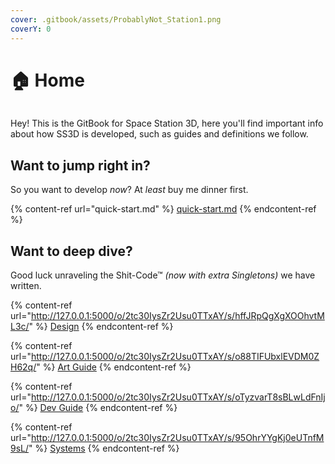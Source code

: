 ```yaml
---
cover: .gitbook/assets/ProbablyNot_Station1.png
coverY: 0
---
```


# 🏠 Home

<figure><img src="https://github.com/RE-SS3D/gitbook/blob/main/Home/.gitbook/assets/ss3dmedium.png" alt=""><figcaption></figcaption></figure>

Hey! This is the GitBook for Space Station 3D, here you'll find important info about how SS3D is developed, such as guides and definitions we follow.

## Want to jump right in?

So you want to develop _now_? At _least_ buy me dinner first.

{% content-ref url="quick-start.md" %}
[quick-start.md](quick-start.md)
{% endcontent-ref %}

## Want to deep dive?

Good luck unraveling the Shit-Code™ _(now with extra Singletons)_ we have written.

{% content-ref url="http://127.0.0.1:5000/o/2tc30IysZr2Usu0TTxAY/s/hffJRpQgXgXOOhvtML3c/" %}
[Design](http://127.0.0.1:5000/o/2tc30IysZr2Usu0TTxAY/s/hffJRpQgXgXOOhvtML3c/)
{% endcontent-ref %}

{% content-ref url="http://127.0.0.1:5000/o/2tc30IysZr2Usu0TTxAY/s/o88TIFUbxlEVDM0ZH62q/" %}
[Art Guide](http://127.0.0.1:5000/o/2tc30IysZr2Usu0TTxAY/s/o88TIFUbxlEVDM0ZH62q/)
{% endcontent-ref %}

{% content-ref url="http://127.0.0.1:5000/o/2tc30IysZr2Usu0TTxAY/s/oTyzvarT8sBLwLdFnIjo/" %}
[Dev Guide](http://127.0.0.1:5000/o/2tc30IysZr2Usu0TTxAY/s/oTyzvarT8sBLwLdFnIjo/)
{% endcontent-ref %}

{% content-ref url="http://127.0.0.1:5000/o/2tc30IysZr2Usu0TTxAY/s/95OhrYYgKj0eUTnfM9sL/" %}
[Systems](http://127.0.0.1:5000/o/2tc30IysZr2Usu0TTxAY/s/95OhrYYgKj0eUTnfM9sL/)
{% endcontent-ref %}
